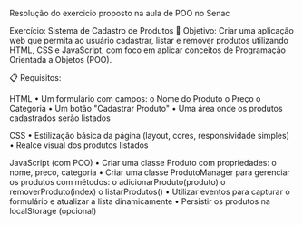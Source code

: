Resolução do exercicio proposto na aula de POO no Senac

Exercício: Sistema de Cadastro de Produtos 🎯 Objetivo: Criar uma aplicação web que permita ao usuário cadastrar, listar e remover produtos utilizando HTML, CSS e JavaScript, com foco em aplicar conceitos de Programação Orientada a Objetos (POO).

📋 Requisitos:

HTML • Um formulário com campos: o Nome do Produto o Preço o Categoria • Um botão "Cadastrar Produto" • Uma área onde os produtos cadastrados serão listados

CSS • Estilização básica da página (layout, cores, responsividade simples) • Realce visual dos produtos listados

JavaScript (com POO) • Criar uma classe Produto com propriedades: o nome, preco, categoria • Criar uma classe ProdutoManager para gerenciar os produtos com métodos: o adicionarProduto(produto) o removerProduto(index) o listarProdutos() • Utilizar eventos para capturar o formulário e atualizar a lista dinamicamente • Persistir os produtos na localStorage (opcional)
